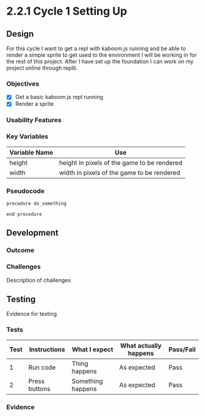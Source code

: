 # 2.2.1 Cycle 1 Setting Up

## Design

For this cycle I want to get a repl with kaboom.js running and be able to render a simple sprite to get used to the environment I will be working in for the rest of this project. After I have set up the foundation I can work on my project online through replit.

### Objectives

* [x] Get a basic kaboom.js repl running
* [x] Render a sprite

### Usability Features

### Key Variables

| Variable Name | Use                                         |
| ------------- | ------------------------------------------- |
| height        | height in pixels of the game to be rendered |
| width         | width in pixels of the game to be rendered  |

### Pseudocode

```
procedure do_something
    
end procedure
```

## Development

### Outcome

### Challenges

Description of challenges

## Testing

Evidence for testing

### Tests

| Test | Instructions  | What I expect     | What actually happens | Pass/Fail |
| ---- | ------------- | ----------------- | --------------------- | --------- |
| 1    | Run code      | Thing happens     | As expected           | Pass      |
| 2    | Press buttons | Something happens | As expected           | Pass      |

### Evidence
